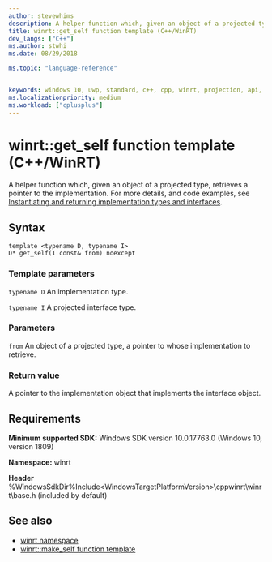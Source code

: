 ```yaml
---
author: stevewhims
description: A helper function which, given an object of a projected type, retrieves a pointer to the implementation.
title: winrt::get_self function template (C++/WinRT)
dev_langs: ["C++"]
ms.author: stwhi
ms.date: 08/29/2018

ms.topic: "language-reference"


keywords: windows 10, uwp, standard, c++, cpp, winrt, projection, api, reference, projected, implementation, type
ms.localizationpriority: medium
ms.workload: ["cplusplus"]
---
```


# winrt::get_self function template (C++/WinRT)

A helper function which, given an object of a projected type, retrieves a pointer to the implementation. For more details, and code examples, see [Instantiating and returning implementation types and interfaces](/windows/uwp/cpp-and-winrt-apis/author-apis#instantiating-and-returning-implementation-types-and-interfaces).

## Syntax
```cppwinrt
template <typename D, typename I>
D* get_self(I const& from) noexcept
```

### Template parameters
`typename D`
An implementation type.

`typename I`
A projected interface type.

### Parameters
`from`
An object of a projected type, a pointer to whose implementation to retrieve.

### Return value 
A pointer to the implementation object that implements the interface object.

## Requirements
**Minimum supported SDK:** Windows SDK version 10.0.17763.0 (Windows 10, version 1809)

**Namespace:** winrt

**Header** %WindowsSdkDir%Include\<WindowsTargetPlatformVersion>\cppwinrt\winrt\base.h (included by default)

## See also 
* [winrt namespace](winrt.md)
* [winrt::make_self function template](make-self.md)
